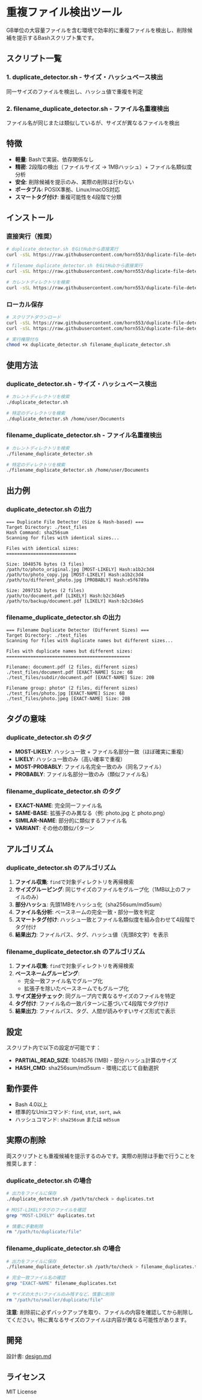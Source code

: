 # 重複ファイル検出ツール

GB単位の大容量ファイルを含む環境で効率的に重複ファイルを検出し、削除候補を提示するBashスクリプト集です。

## スクリプト一覧

### 1. duplicate_detector.sh - サイズ・ハッシュベース検出
同一サイズのファイルを検出し、ハッシュ値で重複を判定

### 2. filename_duplicate_detector.sh - ファイル名重複検出
ファイル名が同じまたは類似しているが、サイズが異なるファイルを検出

## 特徴

- **軽量**: Bashで実装、依存関係なし
- **精密**: 2段階の検出（ファイルサイズ → 1MBハッシュ）+ ファイル名類似度分析
- **安全**: 削除候補を提示のみ、実際の削除は行わない
- **ポータブル**: POSIX準拠、Linux/macOS対応
- **スマートタグ付け**: 重複可能性を4段階で分類

## インストール

### 直接実行（推奨）

```bash
# duplicate_detector.sh をGitHubから直接実行
curl -sSL https://raw.githubusercontent.com/horn553/duplicate-file-detector/main/duplicate_detector.sh | bash -s -- /path/to/directory

# filename_duplicate_detector.sh をGitHubから直接実行
curl -sSL https://raw.githubusercontent.com/horn553/duplicate-file-detector/main/filename_duplicate_detector.sh | bash -s -- /path/to/directory

# カレントディレクトリを検索
curl -sSL https://raw.githubusercontent.com/horn553/duplicate-file-detector/main/duplicate_detector.sh | bash
```

### ローカル保存

```bash
# スクリプトダウンロード
curl -sSL https://raw.githubusercontent.com/horn553/duplicate-file-detector/main/duplicate_detector.sh -o duplicate_detector.sh
curl -sSL https://raw.githubusercontent.com/horn553/duplicate-file-detector/main/filename_duplicate_detector.sh -o filename_duplicate_detector.sh

# 実行権限付与
chmod +x duplicate_detector.sh filename_duplicate_detector.sh
```

## 使用方法

### duplicate_detector.sh - サイズ・ハッシュベース検出

```bash
# カレントディレクトリを検索
./duplicate_detector.sh

# 特定のディレクトリを検索
./duplicate_detector.sh /home/user/Documents
```

### filename_duplicate_detector.sh - ファイル名重複検出

```bash
# カレントディレクトリを検索
./filename_duplicate_detector.sh

# 特定のディレクトリを検索
./filename_duplicate_detector.sh /home/user/Documents
```

## 出力例

### duplicate_detector.sh の出力

```
=== Duplicate File Detector (Size & Hash-based) ===
Target Directory: ./test_files
Hash Command: sha256sum
Scanning for files with identical sizes...

Files with identical sizes:
==========================

Size: 1048576 bytes (3 files)
/path/to/photo_original.jpg [MOST-LIKELY] Hash:a1b2c3d4
/path/to/photo_copy.jpg [MOST-LIKELY] Hash:a1b2c3d4
/path/to/different_photo.jpg [PROBABLY] Hash:e5f6789a

Size: 2097152 bytes (2 files)
/path/to/document.pdf [LIKELY] Hash:b2c3d4e5
/path/to/backup/document.pdf [LIKELY] Hash:b2c3d4e5
```

### filename_duplicate_detector.sh の出力

```
=== Filename Duplicate Detector (Different Sizes) ===
Target Directory: ./test_files
Scanning for files with duplicate names but different sizes...

Files with duplicate names but different sizes:
==============================================

Filename: document.pdf (2 files, different sizes)
./test_files/document.pdf [EXACT-NAME] Size: 6B
./test_files/subdir/document.pdf [EXACT-NAME] Size: 20B

Filename group: photo* (2 files, different sizes)
./test_files/photo.jpg [EXACT-NAME] Size: 6B
./test_files/photo.jpeg [EXACT-NAME] Size: 20B
```

## タグの意味

### duplicate_detector.sh のタグ

- **MOST-LIKELY**: ハッシュ一致 + ファイル名部分一致（ほぼ確実に重複）
- **LIKELY**: ハッシュ一致のみ（高い確率で重複）
- **MOST-PROBABLY**: ファイル名完全一致のみ（同名ファイル）
- **PROBABLY**: ファイル名部分一致のみ（類似ファイル名）

### filename_duplicate_detector.sh のタグ

- **EXACT-NAME**: 完全同一ファイル名
- **SAME-BASE**: 拡張子のみ異なる（例: photo.jpg と photo.png）
- **SIMILAR-NAME**: 部分的に類似するファイル名
- **VARIANT**: その他の類似パターン

## アルゴリズム

### duplicate_detector.sh のアルゴリズム

1. **ファイル収集**: `find`で対象ディレクトリを再帰検索
2. **サイズグルーピング**: 同じサイズのファイルをグループ化（1MB以上のファイルのみ）
3. **部分ハッシュ**: 先頭1MBをハッシュ化（sha256sum/md5sum）
4. **ファイル名分析**: ベースネームの完全一致・部分一致を判定
5. **スマートタグ付け**: ハッシュ一致とファイル名類似度を組み合わせて4段階でタグ付け
6. **結果出力**: ファイルパス、タグ、ハッシュ値（先頭8文字）を表示

### filename_duplicate_detector.sh のアルゴリズム

1. **ファイル収集**: `find`で対象ディレクトリを再帰検索
2. **ベースネームグルーピング**: 
   - 完全一致ファイル名でグループ化
   - 拡張子を除いたベースネームでもグループ化
3. **サイズ差分チェック**: 同グループ内で異なるサイズのファイルを特定
4. **タグ付け**: ファイル名の一致パターンに基づいて4段階でタグ付け
5. **結果出力**: ファイルパス、タグ、人間が読みやすいサイズ形式で表示

## 設定

スクリプト内で以下の設定が可能です：

- **PARTIAL_READ_SIZE**: 1048576 (1MB) - 部分ハッシュ計算のサイズ
- **HASH_CMD**: sha256sum/md5sum - 環境に応じて自動選択

## 動作要件

- Bash 4.0以上
- 標準的なUnixコマンド: `find`, `stat`, `sort`, `awk`
- ハッシュコマンド: `sha256sum` または `md5sum`

## 実際の削除

両スクリプトとも重複候補を提示するのみです。実際の削除は手動で行うことを推奨します：

### duplicate_detector.sh の場合

```bash
# 出力をファイルに保存
./duplicate_detector.sh /path/to/check > duplicates.txt

# MOST-LIKELYタグのファイルを確認
grep "MOST-LIKELY" duplicates.txt

# 慎重に手動削除
rm "/path/to/duplicate/file"
```

### filename_duplicate_detector.sh の場合

```bash
# 出力をファイルに保存
./filename_duplicate_detector.sh /path/to/check > filename_duplicates.txt

# 完全一致ファイル名の確認
grep "EXACT-NAME" filename_duplicates.txt

# サイズの大きいファイルのみ残すなど、慎重に削除
rm "/path/to/smaller/duplicate/file"
```

**注意**: 削除前に必ずバックアップを取り、ファイルの内容を確認してから削除してください。特に異なるサイズのファイルは内容が異なる可能性があります。

## 開発

設計書: [design.md](design.md)

## ライセンス

MIT License